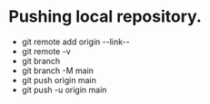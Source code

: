 # Pushing local repository.
- git remote add origin --link--
- git remote -v
- git branch
- git branch -M main
- git push origin main
- git push -u origin main
